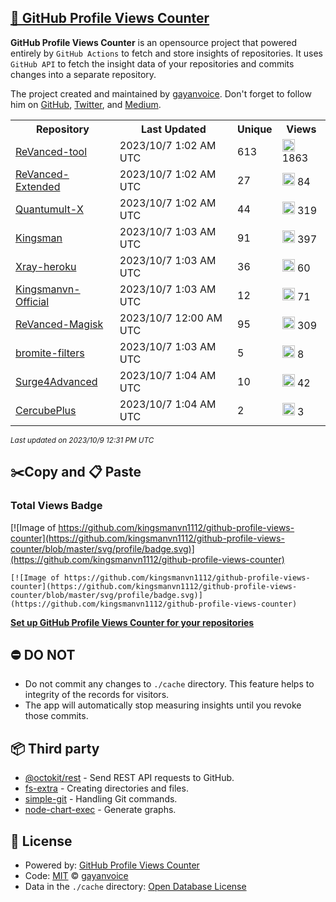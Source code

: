 ## [🚀 GitHub Profile Views Counter](https://github.com/gayanvoice/github-profile-views-counter)
**GitHub Profile Views Counter** is an opensource project that powered entirely by  `GitHub Actions` to fetch and store insights of repositories.
It uses `GitHub API` to fetch the insight data of your repositories and commits changes into a separate repository.

The project created and maintained by [gayanvoice](https://github.com/gayanvoice). Don't forget to follow him on [GitHub](https://github.com/gayanvoice), [Twitter](https://twitter.com/gayanvoice), and [Medium](https://gayanvoice.medium.com/).

<table>
	<tr>
		<th>
			Repository
		</th>
		<th>
			Last Updated
		</th>
		<th>
			Unique
		</th>
		<th>
			Views
		</th>
	</tr>
	<tr>
		<td>
			<a href="https://github.com/kingsmanvn1112/github-profile-views-counter/tree/master/readme/539448332/year.md">
				ReVanced-tool
			</a>
		</td>
		<td>
			2023/10/7 1:02 AM UTC
		</td>
		<td>
			613
		</td>
		<td>
			<img alt="Response time graph" src="https://github.com/kingsmanvn1112/github-profile-views-counter/raw/master/graph/539448332/small/year.png" height="20"> 1863
		</td>
	</tr>
	<tr>
		<td>
			<a href="https://github.com/kingsmanvn1112/github-profile-views-counter/tree/master/readme/566457629/year.md">
				ReVanced-Extended
			</a>
		</td>
		<td>
			2023/10/7 1:02 AM UTC
		</td>
		<td>
			27
		</td>
		<td>
			<img alt="Response time graph" src="https://github.com/kingsmanvn1112/github-profile-views-counter/raw/master/graph/566457629/small/year.png" height="20"> 84
		</td>
	</tr>
	<tr>
		<td>
			<a href="https://github.com/kingsmanvn1112/github-profile-views-counter/tree/master/readme/476203045/year.md">
				Quantumult-X
			</a>
		</td>
		<td>
			2023/10/7 1:02 AM UTC
		</td>
		<td>
			44
		</td>
		<td>
			<img alt="Response time graph" src="https://github.com/kingsmanvn1112/github-profile-views-counter/raw/master/graph/476203045/small/year.png" height="20"> 319
		</td>
	</tr>
	<tr>
		<td>
			<a href="https://github.com/kingsmanvn1112/github-profile-views-counter/tree/master/readme/440376790/year.md">
				Kingsman
			</a>
		</td>
		<td>
			2023/10/7 1:03 AM UTC
		</td>
		<td>
			91
		</td>
		<td>
			<img alt="Response time graph" src="https://github.com/kingsmanvn1112/github-profile-views-counter/raw/master/graph/440376790/small/year.png" height="20"> 397
		</td>
	</tr>
	<tr>
		<td>
			<a href="https://github.com/kingsmanvn1112/github-profile-views-counter/tree/master/readme/468209432/year.md">
				Xray-heroku
			</a>
		</td>
		<td>
			2023/10/7 1:03 AM UTC
		</td>
		<td>
			36
		</td>
		<td>
			<img alt="Response time graph" src="https://github.com/kingsmanvn1112/github-profile-views-counter/raw/master/graph/468209432/small/year.png" height="20"> 60
		</td>
	</tr>
	<tr>
		<td>
			<a href="https://github.com/kingsmanvn1112/github-profile-views-counter/tree/master/readme/544800883/year.md">
				Kingsmanvn-Official
			</a>
		</td>
		<td>
			2023/10/7 1:03 AM UTC
		</td>
		<td>
			12
		</td>
		<td>
			<img alt="Response time graph" src="https://github.com/kingsmanvn1112/github-profile-views-counter/raw/master/graph/544800883/small/year.png" height="20"> 71
		</td>
	</tr>
	<tr>
		<td>
			<a href="https://github.com/kingsmanvn1112/github-profile-views-counter/tree/master/readme/588782327/year.md">
				ReVanced-Magisk
			</a>
		</td>
		<td>
			2023/10/7 12:00 AM UTC
		</td>
		<td>
			95
		</td>
		<td>
			<img alt="Response time graph" src="https://github.com/kingsmanvn1112/github-profile-views-counter/raw/master/graph/588782327/small/year.png" height="20"> 309
		</td>
	</tr>
	<tr>
		<td>
			<a href="https://github.com/kingsmanvn1112/github-profile-views-counter/tree/master/readme/591634128/year.md">
				bromite-filters
			</a>
		</td>
		<td>
			2023/10/7 1:03 AM UTC
		</td>
		<td>
			5
		</td>
		<td>
			<img alt="Response time graph" src="https://github.com/kingsmanvn1112/github-profile-views-counter/raw/master/graph/591634128/small/year.png" height="20"> 8
		</td>
	</tr>
	<tr>
		<td>
			<a href="https://github.com/kingsmanvn1112/github-profile-views-counter/tree/master/readme/582441774/year.md">
				Surge4Advanced
			</a>
		</td>
		<td>
			2023/10/7 1:04 AM UTC
		</td>
		<td>
			10
		</td>
		<td>
			<img alt="Response time graph" src="https://github.com/kingsmanvn1112/github-profile-views-counter/raw/master/graph/582441774/small/year.png" height="20"> 42
		</td>
	</tr>
	<tr>
		<td>
			<a href="https://github.com/kingsmanvn1112/github-profile-views-counter/tree/master/readme/499981930/year.md">
				CercubePlus
			</a>
		</td>
		<td>
			2023/10/7 1:04 AM UTC
		</td>
		<td>
			2
		</td>
		<td>
			<img alt="Response time graph" src="https://github.com/kingsmanvn1112/github-profile-views-counter/raw/master/graph/499981930/small/year.png" height="20"> 3
		</td>
	</tr>
</table>

<small><i>Last updated on 2023/10/9 12:31 PM UTC</i></small>

## ✂️Copy and 📋 Paste
### Total Views Badge
[![Image of https://github.com/kingsmanvn1112/github-profile-views-counter](https://github.com/kingsmanvn1112/github-profile-views-counter/blob/master/svg/profile/badge.svg)](https://github.com/kingsmanvn1112/github-profile-views-counter)

```readme
[![Image of https://github.com/kingsmanvn1112/github-profile-views-counter](https://github.com/kingsmanvn1112/github-profile-views-counter/blob/master/svg/profile/badge.svg)](https://github.com/kingsmanvn1112/github-profile-views-counter)
```
[**Set up GitHub Profile Views Counter for your repositories**](https://github.com/gayanvoice/github-profile-views-counter)
## ⛔ DO NOT
- Do not commit any changes to `./cache` directory. This feature helps to integrity of the records for visitors.
- The app will automatically stop measuring insights until you revoke those commits.
## 📦 Third party

- [@octokit/rest](https://www.npmjs.com/package/@octokit/rest) - Send REST API requests to GitHub.
- [fs-extra](https://www.npmjs.com/package/fs-extra) - Creating directories and files.
- [simple-git](https://www.npmjs.com/package/simple-git) - Handling Git commands.
- [node-chart-exec](https://www.npmjs.com/package/node-chart-exec) - Generate graphs.
## 📄 License
- Powered by: [GitHub Profile Views Counter](https://github.com/gayanvoice/github-profile-views-counter)
- Code: [MIT](./LICENSE) © [gayanvoice](https://github.com/gayanvoice)
- Data in the `./cache` directory: [Open Database License](https://opendatacommons.org/licenses/odbl/1-0/)